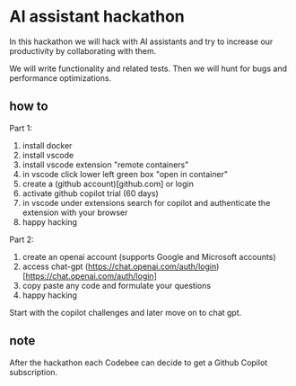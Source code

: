 # AI assistant hackathon

In this hackathon we will hack with AI assistants and try to increase
our productivity by collaborating with them.

We will write functionality and related tests. Then we will hunt for bugs and performance optimizations.

## how to

Part 1:

1. install docker
1. install vscode
1. install vscode extension "remote containers"
1. in vscode click lower left green box "open in container"
1. create a (github account)[github.com] or login
1. activate github copilot trial (60 days)
1. in vscode under extensions search for copilot and authenticate the extension with your browser
1. happy hacking

Part 2:

1. create an openai account (supports Google and Microsoft accounts)
1. access chat-gpt (https://chat.openai.com/auth/login)[https://chat.openai.com/auth/login]
1. copy paste any code and formulate your questions
1. happy hacking

Start with the copilot challenges and later move on to chat gpt.

## note

After the hackathon each Codebee can decide to get a Github Copilot subscription.
